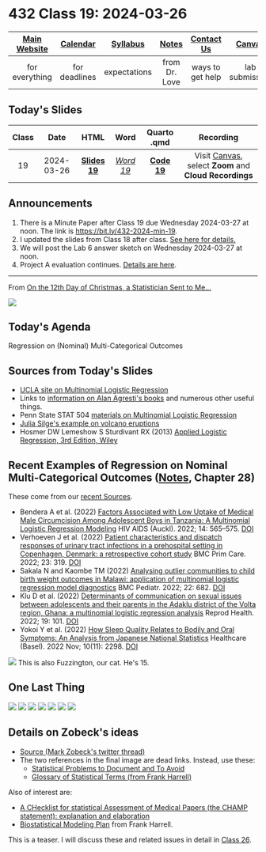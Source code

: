 # 432 Class 19: 2024-03-26

[Main Website](https://thomaselove.github.io/432-2024/) | [Calendar](https://thomaselove.github.io/432-2024/calendar.html) | [Syllabus](https://thomaselove.github.io/432-syllabus-2024/) | [Notes](https://thomaselove.github.io/432-notes/) | [Contact Us](https://thomaselove.github.io/432-2024/contact.html) | [Canvas](https://canvas.case.edu) | [Data and Code](https://github.com/THOMASELOVE/432-data) | [Sources](https://github.com/THOMASELOVE/432-classes-2024/tree/main/sources)
:-----------: | :--------------: | :----------: | :---------: | :-------------: | :-----------: | :------------: |:------:
for everything | for deadlines | expectations | from Dr. Love | ways to get help | lab submission | for downloads | to read

## Today's Slides

Class | Date | HTML | Word | Quarto .qmd | Recording
:---: | :--------: | :------: | :------: | :------: | :-------------:
19 | 2024-03-26 | **[Slides 19](https://thomaselove.github.io/432-slides-2024/slides19.html)** | *[Word 19](https://thomaselove.github.io/432-slides-2024/slides19w.docx)* | **[Code 19](https://github.com/THOMASELOVE/432-slides-2024/blob/main/slides19.qmd)** | Visit [Canvas](https://canvas.case.edu/), select **Zoom** and **Cloud Recordings**

## Announcements

1. There is a Minute Paper after Class 19 due Wednesday 2024-03-27 at noon. The link is <https://bit.ly/432-2024-min-19>.
2. I updated the slides from Class 18 after class. [See here for details.](https://github.com/THOMASELOVE/432-classes-2024/blob/main/class18/README.md#new-slides-updated-after-class)
3. We will post the Lab 6 answer sketch on Wednesday 2024-03-27 at noon.
4. Project A evaluation continues. [Details are here](https://github.com/THOMASELOVE/432-classes-2024/blob/main/projectA/portfolio_review.md).

---

From [On the 12th Day of Christmas, a Statistician Sent to Me...](https://www.bmj.com/content/379/bmj-2022-072883)

![](figures/christmas2.png)

## Today's Agenda

Regression on (Nominal) Multi-Categorical Outcomes

## Sources from Today's Slides

- [UCLA site on Multinomial Logistic Regression](https://stats.oarc.ucla.edu/r/dae/multinomial-logistic-regression/)
- Links to [information on Alan Agresti's books](https://users.stat.ufl.edu/~aa/) and numerous other useful things.
- Penn State STAT 504 [materials on Multinomial Logistic Regression](https://online.stat.psu.edu/stat504/lesson/8)
- [Julia Silge's example on volcano eruptions](https://juliasilge.com/blog/multinomial-volcano-eruptions/)
- Hosmer DW Lemeshow S Sturdivant RX (2013) [Applied Logistic Regression, 3rd Edition, Wiley](https://www.wiley.com/en-us/Applied+Logistic+Regression%2C+3rd+Edition-p-9780470582473)

## Recent Examples of Regression on Nominal Multi-Categorical Outcomes ([Notes](https://thomaselove.github.io/432-notes/), Chapter 28)

These come from our [recent Sources](https://github.com/THOMASELOVE/432-sources/blob/main/recent.md#methods-for-regression-on-nominal-multi-categorical-outcomes-notes-chapter-28).

- Bendera A et al. (2022) [Factors Associated with Low Uptake of Medical Male Circumcision Among Adolescent Boys in Tanzania: A Multinomial Logistic Regression Modeling](https://www.ncbi.nlm.nih.gov/pmc/articles/PMC9785118/) HIV AIDS (Auckl). 2022; 14: 565–575. [DOI](https://doi.org/10.2147%2FHIV.S387380)
- Verhoeven J et al. (2022) [Patient characteristics and dispatch responses of urinary tract infections in a prehospital setting in Copenhagen, Denmark: a retrospective cohort study](https://www.ncbi.nlm.nih.gov/pmc/articles/PMC9736713/) BMC Prim Care. 2022; 23: 319. [DOI](https://doi.org/10.1186%2Fs12875-022-01915-4)
- Sakala N and Kaombe TM (2022) [Analysing outlier communities to child birth weight outcomes in Malawi: application of multinomial logistic regression model diagnostics](https://www.ncbi.nlm.nih.gov/pmc/articles/PMC9701370/) BMC Pediatr. 2022; 22: 682. [DOI](https://doi.org/10.1186%2Fs12887-022-03742-z)
- Klu D et al. (2022) [Determinants of communication on sexual issues between adolescents and their parents in the Adaklu district of the Volta region, Ghana: a multinomial logistic regression analysis](https://www.ncbi.nlm.nih.gov/pmc/articles/PMC9044737/) Reprod Health. 2022; 19: 101. [DOI](https://doi.org/10.1186%2Fs12978-022-01402-0)
- Yokoi Y et al. (2022) [How Sleep Quality Relates to Bodily and Oral Symptoms: An Analysis from Japanese National Statistics](https://www.ncbi.nlm.nih.gov/pmc/articles/PMC9690173/) Healthcare (Basel). 2022 Nov; 10(11): 2298. [DOI](https://doi.org/10.3390%2Fhealthcare10112298)

![](figures/fuzz_2024-03-25.jpg) This is also Fuzzington, our cat. He's 15.

## One Last Thing

![](figures/zobeck0.png)
![](figures/zobeck1.png)
![](figures/zobeck2.png)
![](figures/zobeck3.png)
![](figures/zobeck4.png)
![](figures/zobeck5.png)
![](figures/zobeck6.png)

## Details on Zobeck's ideas

- [Source (Mark Zobeck's twitter thread)](https://twitter.com/MarkZobeck/status/1506615109170442244)
- The two references in the final image are dead links. Instead, use these:
    - [Statistical Problems to Document and To Avoid](https://discourse.datamethods.org/t/author-checklist/3407)
    - [Glossary of Statistical Terms (from Frank Harrell)](https://hbiostat.org/glossary/)

Also of interest are:

- [A CHecklist for statistical Assessment of Medical Papers (the CHAMP statement): explanation and elaboration](https://bjsm.bmj.com/content/55/18/1009.2)
- [Biostatistical Modeling Plan](https://www.fharrell.com/post/modplan) from Frank Harrell.

This is a teaser. I will discuss these and related issues in detail in [Class 26](https://github.com/THOMASELOVE/432-classes-2024/tree/main/class26).
